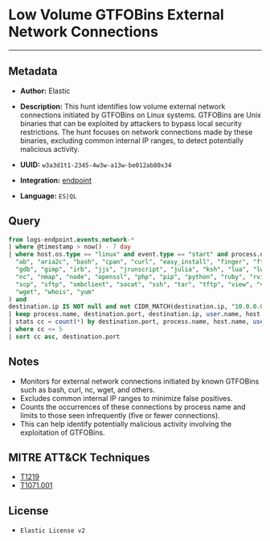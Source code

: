 # Low Volume GTFOBins External Network Connections

---

## Metadata

- **Author:** Elastic
- **Description:** This hunt identifies low volume external network connections initiated by GTFOBins on Linux systems. GTFOBins are Unix binaries that can be exploited by attackers to bypass local security restrictions. The hunt focuses on network connections made by these binaries, excluding common internal IP ranges, to detect potentially malicious activity.

- **UUID:** `w3a3d1t1-2345-4w3w-a13w-be012ab80x34`
- **Integration:** [endpoint](https://docs.elastic.co/integrations/endpoint)
- **Language:** `ES|QL`

## Query

```sql
from logs-endpoint.events.network-*
| where @timestamp > now() - 7 day
| where host.os.type == "linux" and event.type == "start" and process.name in (
  "ab", "aria2c", "bash", "cpan", "curl", "easy_install", "finger", "ftp",
  "gdb", "gimp", "irb", "jjs", "jrunscript", "julia", "ksh", "lua", "lwp-download",
  "nc", "nmap", "node", "openssl", "php", "pip", "python", "ruby", "rview", "rvim",
  "scp", "sftp", "smbclient", "socat", "ssh", "tar", "tftp", "view", "vim", "vimdiff",
  "wget", "whois", "yum"
) and
destination.ip IS NOT null and not CIDR_MATCH(destination.ip, "10.0.0.0/8", "127.0.0.0/8", "169.254.0.0/16", "172.16.0.0/12", "192.0.0.0/24", "192.0.0.0/29", "192.0.0.8/32", "192.0.0.9/32", "192.0.0.10/32", "192.0.0.170/32", "192.0.0.171/32", "192.0.2.0/24", "192.31.196.0/24", "192.52.193.0/24", "192.168.0.0/16", "192.88.99.0/24", "224.0.0.0/4", "100.64.0.0/10", "192.175.48.0/24","198.18.0.0/15", "198.51.100.0/24", "203.0.113.0/24", "224.0.0.0/4", "240.0.0.0/4", "::1","FE80::/10", "FF00::/8")
| keep process.name, destination.port, destination.ip, user.name, host.name
| stats cc = count(*) by destination.port, process.name, host.name, user.name
| where cc <= 5
| sort cc asc, destination.port
```

## Notes

- Monitors for external network connections initiated by known GTFOBins such as bash, curl, nc, wget, and others.
- Excludes common internal IP ranges to minimize false positives.
- Counts the occurrences of these connections by process name and limits to those seen infrequently (five or fewer connections).
- This can help identify potentially malicious activity involving the exploitation of GTFOBins.
## MITRE ATT&CK Techniques

- [T1219](https://attack.mitre.org/techniques/T1219)
- [T1071.001](https://attack.mitre.org/techniques/T1071/001)

## License

- `Elastic License v2`

